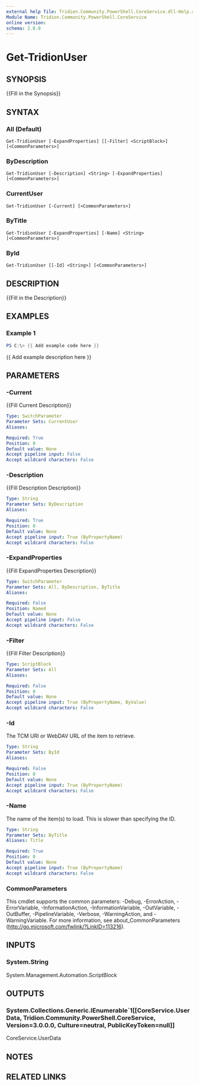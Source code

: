 ```yaml
---
external help file: Tridion.Community.PowerShell.CoreService.dll-Help.xml
Module Name: Tridion.Community.PowerShell.CoreService
online version:
schema: 2.0.0
---
```


# Get-TridionUser

## SYNOPSIS
{{Fill in the Synopsis}}

## SYNTAX

### All (Default)
```
Get-TridionUser [-ExpandProperties] [[-Filter] <ScriptBlock>] [<CommonParameters>]
```

### ByDescription
```
Get-TridionUser [-Description] <String> [-ExpandProperties] [<CommonParameters>]
```

### CurrentUser
```
Get-TridionUser [-Current] [<CommonParameters>]
```

### ByTitle
```
Get-TridionUser [-ExpandProperties] [-Name] <String> [<CommonParameters>]
```

### ById
```
Get-TridionUser [[-Id] <String>] [<CommonParameters>]
```

## DESCRIPTION
{{Fill in the Description}}

## EXAMPLES

### Example 1
```powershell
PS C:\> {{ Add example code here }}
```

{{ Add example description here }}

## PARAMETERS

### -Current
{{Fill Current Description}}

```yaml
Type: SwitchParameter
Parameter Sets: CurrentUser
Aliases:

Required: True
Position: 0
Default value: None
Accept pipeline input: False
Accept wildcard characters: False
```

### -Description
{{Fill Description Description}}

```yaml
Type: String
Parameter Sets: ByDescription
Aliases:

Required: True
Position: 0
Default value: None
Accept pipeline input: True (ByPropertyName)
Accept wildcard characters: False
```

### -ExpandProperties
{{Fill ExpandProperties Description}}

```yaml
Type: SwitchParameter
Parameter Sets: All, ByDescription, ByTitle
Aliases:

Required: False
Position: Named
Default value: None
Accept pipeline input: False
Accept wildcard characters: False
```

### -Filter
{{Fill Filter Description}}

```yaml
Type: ScriptBlock
Parameter Sets: All
Aliases:

Required: False
Position: 0
Default value: None
Accept pipeline input: True (ByPropertyName, ByValue)
Accept wildcard characters: False
```

### -Id
The TCM URI or WebDAV URL of the item to retrieve.

```yaml
Type: String
Parameter Sets: ById
Aliases:

Required: False
Position: 0
Default value: None
Accept pipeline input: True (ByPropertyName)
Accept wildcard characters: False
```

### -Name
The name of the item(s) to load.
This is slower than specifying the ID.

```yaml
Type: String
Parameter Sets: ByTitle
Aliases: Title

Required: True
Position: 0
Default value: None
Accept pipeline input: True (ByPropertyName)
Accept wildcard characters: False
```

### CommonParameters
This cmdlet supports the common parameters: -Debug, -ErrorAction, -ErrorVariable, -InformationAction, -InformationVariable, -OutVariable, -OutBuffer, -PipelineVariable, -Verbose, -WarningAction, and -WarningVariable.
For more information, see about_CommonParameters (http://go.microsoft.com/fwlink/?LinkID=113216).

## INPUTS

### System.String
System.Management.Automation.ScriptBlock


## OUTPUTS

### System.Collections.Generic.IEnumerable`1[[CoreService.UserData, Tridion.Community.PowerShell.CoreService, Version=3.0.0.0, Culture=neutral, PublicKeyToken=null]]
CoreService.UserData


## NOTES

## RELATED LINKS
